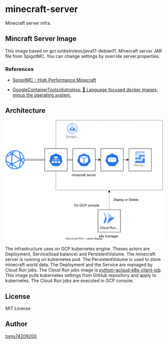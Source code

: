 # minecraft-server

Minecraft server infra.

## Mincraft Server Image

This image based on gcr.io/distroless/java17-debian11. Minecraft server JAR file from SpigotMC. You can change settings by override server.properties.

### References

- [SpigotMC - High Performance Minecraft](https://www.spigotmc.org/)

- [GoogleContainerTools/distroless: 🥑 Language focused docker images, minus the operating system.](https://github.com/GoogleContainerTools/distroless)

## Architecture

![architecture](./docs/architecture.drawio.svg)

The infrastructure uses on GCP kubernetes engine. Theses actors are Deployment, Service(load balance) and PersistentVolume. The minecraft server is running on kubernetes pod. The PersistentVolume is used to store minecraft world data. The Deployment and the Service are managed by Cloud Run jobs. The Cloud Run jobs image is [python-gcloud-k8s-client-job](deploy-job/python-gcloud-k8s-client-job.Dockerfile). This image pulls kubernetes settings from GitHub repository and apply to kubernetes. The Cloud Run jobs are executed in GCP console.

## License

MIT License

## Author

[toms74209200](<https://github.com/toms74209200>)

